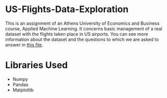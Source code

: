 # US-Flights-Data-Exploration
This is an assignment of an Athens University of Economics and Business course, Applied Machine Learning.
It concerns basic management of a real dataset with the flights taken place in US airports. You can see
more information about the dataset and the questions to which we are asked to answer in 
[this file](https://github.com/kaitithoma/US-Flights-Data-Exploration/blob/master/flights.ipynb).

# Libraries Used
- Numpy
- Pandas
- Matplotlib